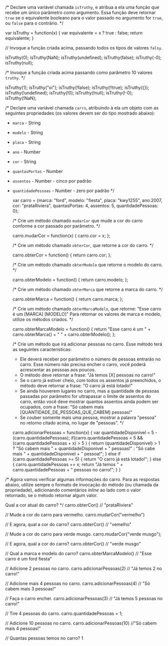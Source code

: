 /*
Declare uma variável chamada `isTruthy`, e atribua a ela uma função que recebe
um único parâmetro como argumento. Essa função deve retornar `true` se o
equivalente booleano para o valor passado no argumento for `true`, ou `false`
para o contrário.
*/

var isTruthy = function(x) {
    var equivalente = x ? true : false;
    return equivalente; 
} 

// Invoque a função criada acima, passando todos os tipos de valores `falsy`.

isTruthy(0);
isTruthy(NaN);
isTruthy(undefined);
isTruthy(false);
isTruthy(-0);
isTruthy(null);

/*
Invoque a função criada acima passando como parâmetro 10 valores `truthy`.
*/

isTruthy(1);
isTruthy("oi");
isTruthy(!false);
isTruthy(!!true);
isTruthy({});
isTruthy(!undefined);
isTruthy(!0);
isTruthy(!null);
isTruthy(!-0);
isTruthy(!NaN);

/*
Declare uma variável chamada `carro`, atribuindo à ela um objeto com as
seguintes propriedades (os valores devem ser do tipo mostrado abaixo):
- `marca` - String
- `modelo` - String
- `placa` - String
- `ano` - Number
- `cor` - String
- `quantasPortas` - Number
- `assentos` - Number - cinco por padrão
- `quantidadePessoas` - Number - zero por padrão
*/

    var carro = {marca: "ford", modelo: "fiesta", placa: "kwy1255", ano:2007, cor: "prataRiviera", quantasPortas: 4, assentos: 5, quantidadePessoas: 0};

    /*
    Crie um método chamado `mudarCor` que mude a cor do carro conforme a cor
    passado por parâmetro.
    */

    carro.mudarCor = function(x) {
        carro.cor = x;
    };

    /*
    Crie um método chamado `obterCor`, que retorne a cor do carro.
    */

    carro.obterCor = function() {
        return carro.cor;
    };

    /*
    Crie um método chamado `obterModelo` que retorne o modelo do carro.
    */

    carro.obterModelo = function() {
        return carro.modelo;
    };

    /*
    Crie um método chamado `obterMarca` que retorne a marca do carro.
    */

    carro.obterMarca = function() {
        return carro.marca;
    };

    /*
    Crie um método chamado `obterMarcaModelo`, que retorne:
    "Esse carro é um [MARCA] [MODELO]"
    Para retornar os valores de marca e modelo, utilize os métodos criados.
    */

    carro.obterMarcaModelo = function() {
        return "Esse carro é um " + carro.obterMarca() + " " + carro.obterModelo();
    };

    /*
    Crie um método que irá adicionar pessoas no carro. Esse método terá as
    seguintes características:
    - Ele deverá receber por parâmetro o número de pessoas entrarão no carro. Esse
    número não precisa encher o carro, você poderá acrescentar as pessoas aos
    poucos.
    - O método deve retornar a frase: "Já temos [X] pessoas no carro!"
    - Se o carro já estiver cheio, com todos os assentos já preenchidos, o método
    deve retornar a frase: "O carro já está lotado!"
    - Se ainda houverem lugares no carro, mas a quantidade de pessoas passadas por
    parâmetro for ultrapassar o limite de assentos do carro, então você deve
    mostrar quantos assentos ainda podem ser ocupados, com a frase:
    "Só cabem mais [QUANTIDADE_DE_PESSOAS_QUE_CABEM] pessoas!"
    - Se couber somente mais uma pessoa, mostrar a palavra "pessoa" no retorno
    citado acima, no lugar de "pessoas".
    */

    carro.adicionarPessoas = function(x) {
        var quantidadeDisponivel = 5 - (carro.quantidadePessoas);
        if(carro.quantidadePessoas < 5 && (carro.quantidadePessoas + x) > 5 ) {
            return (quantidadeDisponivel) > 1 ? "Só cabem mais " + quantidadeDisponivel + " pessoas!" : "Só cabe mais " + quantidadeDisponivel + " pessoa!";
        } else if (carro.quantidadePessoas >= 5) {
            return "O carro já está lotado!";
        } else {
            carro.quantidadePessoas += x;
            return "Já temos " + carro.quantidadePessoas + " pessoas no carro!";
        }
    }

/*
Agora vamos verificar algumas informações do carro. Para as respostas abaixo,
utilize sempre o formato de invocação do método (ou chamada da propriedade),
adicionando comentários _inline_ ao lado com o valor retornado, se o método
retornar algum valor.

Qual a cor atual do carro?
*/
carro.obterCor() // "prataRiviera"

// Mude a cor do carro para vermelho.
carro.mudarCor("vermelho")

// E agora, qual a cor do carro?
carro.obterCor() // "vemelho"

// Mude a cor do carro para verde musgo.
carro.mudarCor("verde musgo");

// E agora, qual a cor do carro?
carro.obterCor() // "verde musgo"

// Qual a marca e modelo do carro?
carro.obterMarcaModelo() // "Esse carro é um ford fiesta"    

// Adicione 2 pessoas no carro.
carro.adicionarPessoas(2) // "Já temos 2 no carro!"

// Adicione mais 4 pessoas no carro.
carro.adicionarPessoas(4) // "Só cabem mais 3 pessoas!"

// Faça o carro encher.
carro.adicionarPessoas(3) // "Já temos 5 pessoas no carro!"

// Tire 4 pessoas do carro.
carro.quantidadePessoas = 1;

// Adicione 10 pessoas no carro.
carro.adicionarPessoas(10) //"Só cabem mais 4 pessoas!"

// Quantas pessoas temos no carro?
1
